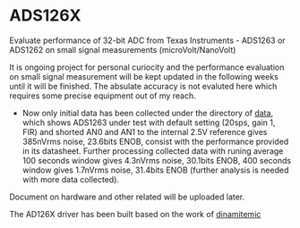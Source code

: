 # ADS126X
Evaluate performance of 32-bit ADC from Texas Instruments - ADS1263 or ADS1262 on small signal measurements (microVolt/NanoVolt)


It is ongoing project for personal curiocity and the performance evaluation on small signal measurement will be kept updated in the following weeks until it will be finished. The absulate accuracy is not evaluted here which requires some precise equipment out of my reach.
 - Now only initial data has been collected under the directory of [data](data), which shows ADS1263 under test with default setting (20sps, gain 1, FIR) and shorted AN0 and AN1 to the internal 2.5V reference gives 385nVrms noise, 23.6bits ENOB, consist with the performance provided in its datasheet. Further processing collected data with runing average 100 seconds window gives 4.3nVrms noise, 30.1bits ENOB, 400 seconds window gives 1.7nVrms noise, 31.4bits ENOB (further analysis is needed with more data collected).

Document on hardware and other related will be uploaded later.

The AD126X driver has been built based on the work of [dinamitemic](https://github.com/dinamitemic/ADS126X)
